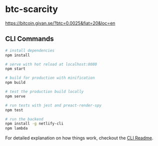 # btc-scarcity

https://bitcoin.givan.se/?btc=0.0025&fiat=20&loc=en

## CLI Commands

``` bash
# install dependencies
npm install

# serve with hot reload at localhost:8080
npm start

# build for production with minification
npm build

# test the production build locally
npm serve

# run tests with jest and preact-render-spy 
npm test

# run the backend
npm install -g netlify-cli
npm lambda
```

For detailed explanation on how things work, checkout the [CLI Readme](https://github.com/developit/preact-cli/blob/master/README.md).
